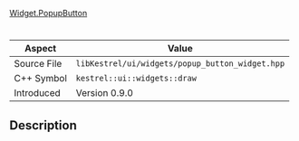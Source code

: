 [Widget.PopupButton](index.md)
# 
| Aspect | Value |
| --- | --- |
| Source File | `libKestrel/ui/widgets/popup_button_widget.hpp` |
| C++ Symbol | `kestrel::ui::widgets::draw` |
| Introduced | Version 0.9.0 |
## Description
